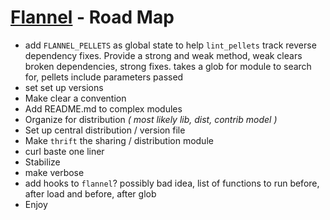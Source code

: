 # [Flannel][readme-md] - Road Map

- add `FLANNEL_PELLETS` as global state to help `lint_pellets` track reverse dependency fixes. Provide a strong and weak method, weak clears broken dependencies, strong fixes. takes a glob for module to search for, pellets include parameters passed
- set set up versions
- Make clear a convention
- Add README.md to complex modules
- Organize for distribution *( most likely lib, dist, contrib model )*
- Set up central distribution / version file
- Make `thrift` the sharing / distribution module
- curl baste one liner
- Stabilize
- make verbose
- add hooks to `flannel`? possibly bad idea, list of functions to run before, after load and before, after glob
- Enjoy

[readme-md]: README.md "Flannel Readme"